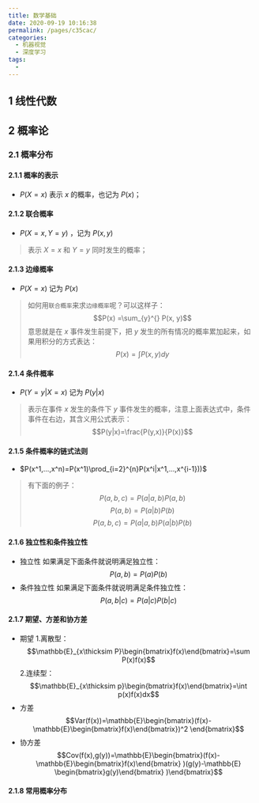 ```yaml
---
title: 数学基础
date: 2020-09-19 10:16:38
permalink: /pages/c35cac/
categories: 
  - 机器视觉
  - 深度学习
tags: 
  - 
---
```

<script>
(function(){
    var bp = document.createElement('script');
    var curProtocol = window.location.protocol.split(':')[0];
    if (curProtocol === 'https'){
   bp.src = 'https://zz.bdstatic.com/linksubmit/push.js';
  }
  else{
  bp.src = 'http://push.zhanzhang.baidu.com/push.js';
  }
    var s = document.getElementsByTagName("script")[0];
    s.parentNode.insertBefore(bp, s);
})();
</script>



## 1 线性代数
## 2 概率论
### 2.1 概率分布
#### 2.1.1 概率的表示

- $P(X = x)$ 表示 $x$ 的概率，也记为 $P(x)$；

#### 2.1.2 联合概率

- $P(X = x, Y = y)$ ，记为 $P(x,y)$

> 表示 $X = x$ 和 $Y = y$ 同时发生的概率；

#### 2.1.3 边缘概率
- $P(X = x)$ 记为 $P(x)$

> 如何用`联合概率`来求`边缘概率`呢？可以这样子：
> $$P(x) =\sum_{y}^{} P(x, y)$$
> 意思就是在 $x$ 事件发生前提下，把 $y$ 发生的所有情况的概率累加起来，如果用积分的方式表达：
> $$P(x) = \int P(x, y)dy$$


#### 2.1.4 条件概率
- $P(Y = y|X=x)$ 记为 $P(y|x)$

> 表示在事件 $x$ 发生的条件下 $y$ 事件发生的概率，注意上面表达式中，条件事件在右边，其含义用公式表示：
> $$P(y|x)=\frac{P(y,x)}{P(x)}$$

#### 2.1.5 条件概率的链式法则

- $P(x^1,...,x^n)=P(x^1)\prod_{i=2}^{n}P(x^i|x^1,...,x^{i-1}))$

> 有下面的例子：
> $$P(a,b,c)=P(a|a,b)P(a,b)$$ 
> $$P(a,b)=P(a|b)P(b)$$ 
> $$P(a,b,c)=P(a|a,b)P(a|b)P(b)$$

#### 2.1.6 独立性和条件独立性
- 独立性
 如果满足下面条件就说明满足独立性：
$$P(a,b)=P(a)P(b)$$
- 条件独立性
  如果满足下面条件就说明满足条件独立性：
$$P(a,b|c)=P(a|c)P(b|c)$$
#### 2.1.7 期望、方差和协方差
- 期望
 1.离散型：
 $$\mathbb{E}_{x\thicksim P}\begin{bmatrix}f(x)\end{bmatrix}=\sum P(x)f(x)$$
 2.连续型：
 $$\mathbb{E}_{x\thicksim p}\begin{bmatrix}f(x)\end{bmatrix}=\int p(x)f(x)dx$$
- 方差
 $$Var(f(x))=\mathbb{E}\begin{bmatrix}(f(x)-\mathbb{E}\begin{bmatrix}f(x)\end{bmatrix})^2 \end{bmatrix}$$
- 协方差
  $$Cov(f(x),g(y))=\mathbb{E}\begin{bmatrix}(f(x)-\mathbb{E}\begin{bmatrix}f(x)\end{bmatrix}     )(g(y)-\mathbb{E} \begin{bmatrix}g(y)\end{bmatrix}    )\end{bmatrix}$$
#### 2.1.8 常用概率分布
